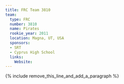 ```yaml
---
title: FRC Team 3810
team:
  type: FRC
  number: 3810
  name: Pirates
  rookie_year: 2011
  location: Magna, UT, USA
  sponsors:
  - SRT
  - Cyprus High School
  links:
    Website:
---
```


{% include remove_this_line_and_add_a_paragraph %}